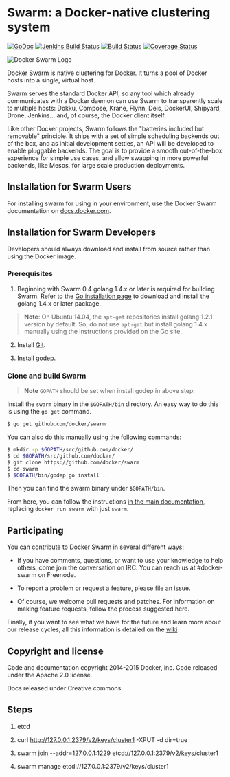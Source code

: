 # Swarm: a Docker-native clustering system

[![GoDoc](https://godoc.org/github.com/docker/swarm?status.png)](https://godoc.org/github.com/docker/swarm)
[![Jenkins Build Status](https://jenkins.dockerproject.org/view/Swarm/job/Swarm%20Master/badge/icon)](https://jenkins.dockerproject.org/view/Swarm/job/Swarm%20Master/)
[![Build Status](https://travis-ci.org/docker/swarm.svg?branch=master)](https://travis-ci.org/docker/swarm)
[![Coverage Status](https://coveralls.io/repos/docker/swarm/badge.svg)](https://coveralls.io/r/docker/swarm)

![Docker Swarm Logo](logo.png?raw=true "Docker Swarm Logo")

Docker Swarm is native clustering for Docker. It turns a pool of Docker hosts
into a single, virtual host.

Swarm serves the standard Docker API, so any tool which already communicates
with a Docker daemon can use Swarm to transparently scale to multiple hosts:
Dokku, Compose, Krane, Flynn, Deis, DockerUI, Shipyard, Drone, Jenkins... and,
of course, the Docker client itself.

Like other Docker projects, Swarm follows the "batteries included but removable"
principle. It ships with a set of simple scheduling backends out of the box, and as
initial development settles, an API will be developed to enable pluggable backends.
The goal is to provide a smooth out-of-the-box experience for simple use cases, and
allow swapping in more powerful backends, like Mesos, for large scale production
deployments.

## Installation for Swarm Users

For installing swarm for using in your environment, use the Docker Swarm
documentation on [docs.docker.com](http://docs.docker.com/swarm/).

## Installation for Swarm Developers

Developers should always download and install from source rather than
using the Docker image.

### Prerequisites

1. Beginning with Swarm 0.4 golang 1.4.x or later is required for building Swarm. 
Refer to the [Go installation page](https://golang.org/doc/install#install)
to download and install the golang 1.4.x or later package.
> **Note**: On Ubuntu 14.04, the `apt-get` repositories install golang 1.2.1 version by
> default. So, do not use `apt-get` but install golang 1.4.x manually using the
> instructions provided on the Go site.

2. Install [Git](https://git-scm.com/book/en/v2/Getting-Started-Installing-Git).

3. Install [godep](https://github.com/tools/godep).

### Clone and build Swarm

> **Note** `GOPATH` should be set when install godep in above step.

Install the `swarm` binary in the `$GOPATH/bin` directory. An easy way to do this 
is using the `go get` command.

```bash
$ go get github.com/docker/swarm
```

You can also do this manually using the following commands:

```bash
$ mkdir -p $GOPATH/src/github.com/docker/
$ cd $GOPATH/src/github.com/docker/
$ git clone https://github.com/docker/swarm
$ cd swarm
$ $GOPATH/bin/godep go install .
```

Then you can find the swarm binary under `$GOPATH/bin`.

From here, you can follow the instructions [in the main documentation](http://docs.docker.com/swarm/),
replacing `docker run swarm` with just `swarm`.

## Participating

You can contribute to Docker Swarm in several different ways:

  - If you have comments, questions, or want to use your knowledge to help others, come join the conversation on IRC. You can reach us at #docker-swarm on Freenode.

  - To report a problem or request a feature, please file an issue.

  - Of course, we welcome pull requests and patches. For information on making feature requests, follow the process suggested here.

Finally, if you want to see what we have for the future and learn more about our release cycles, all this information is detailed on the [wiki](https://github.com/docker/swarm/wiki)

## Copyright and license

Code and documentation copyright 2014-2015 Docker, inc. Code released under the
Apache 2.0 license.

Docs released under Creative commons.

## Steps

1. etcd

2. curl http://127.0.0.1:2379/v2/keys/cluster1 -XPUT -d dir=true

3. swarm join --addr=127.0.0.1:1229 etcd://127.0.0.1:2379/v2/keys/cluster1

4. swarm manage etcd://127.0.0.1:2379/v2/keys/cluster1
